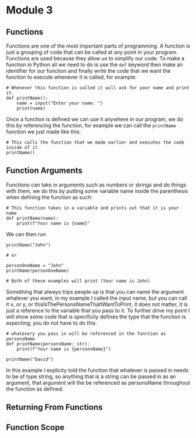 # Module 3
## Functions
Functions are one of the most important parts of programming. A function is just a grouping of code that can be called at any point in your program. Functions are used because they allow us to simplify our code. To make a function in Python all we need to do is use the `def` keyword then make an identifier for our function and finally write the code that we want the function to execute whenever it is called, for example:

```
# Whenever this function is called it will ask for your name and print it.
def printName():
	name = input("Enter your name: ")
	print(name)
```

Once a function is defined we can use it anywhere in our program, we do this by referencing the function, for example we can call the `printName` function we just made like this:
```
# This calls the function that we made earlier and executes the code inside of it
printName()
```


## Function Arguments

Functions can take in arguments such as numbers or strings and do things with them, we do this by putting some variable name inside the parenthesis when defining the function as such:

```
# This function takes in a variable and prints out that it is your name
def printName(name):
	print(f"Your name is {name}"
```

We can then run 

```
printName("John")

# or

personOneName = "John"
printName(personOneName)

# Both of these examples will print (Your name is John)
```

Something that always trips people up is that you can name the argument whatever you want, in my example I called the input name, but you can call it x, or y, or thisIsThePersonsNameThatIWantToPrint, it does not matter, it is just a reference to the variable that you pass to it. To further drive my point I will show some code that is specificily defines the type that the function is expecting, you do not have to do this.

```
# whatevery you pass in will be referenced in the function as personsName
def printName(personsName: str):
	print(f"Your name is {personsName}")

printName("David")
```

In this example I explicity told the function that whatever is passed in needs to be of type string, so anything that is a string can be passed in as an argument, that argument will the be referenced as personsName throughout the function as defined. 



## Returning From Functions

## Function Scope


